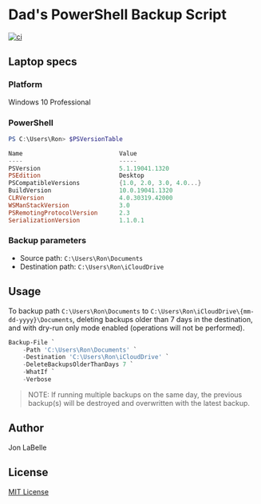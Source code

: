 # Dad's PowerShell Backup Script

[![ci](https://github.com/jonlabelle/dad-backup/actions/workflows/ci.yml/badge.svg)](https://github.com/jonlabelle/dad-backup/actions/workflows/ci.yml)

## Laptop specs

### Platform

Windows 10 Professional

### PowerShell

```powershell
PS C:\Users\Ron> $PSVersionTable

Name                           Value
----                           -----
PSVersion                      5.1.19041.1320
PSEdition                      Desktop
PSCompatibleVersions           {1.0, 2.0, 3.0, 4.0...}
BuildVersion                   10.0.19041.1320
CLRVersion                     4.0.30319.42000
WSManStackVersion              3.0
PSRemotingProtocolVersion      2.3
SerializationVersion           1.1.0.1
```

### Backup parameters

- Source path: `C:\Users\Ron\Documents`
- Destination path: `C:\Users\Ron\iCloudDrive`

## Usage

To backup path `C:\Users\Ron\Documents` to
`C:\Users\Ron\iCloudDrive\{mm-dd-yyyy}\Documents`, deleting backups older than
7 days in the destination, and with dry-run only mode enabled
(operations will not be performed).

```powershell
Backup-File `
    -Path 'C:\Users\Ron\Documents' `
    -Destination 'C:\Users\Ron\iCloudDrive' `
    -DeleteBackupsOlderThanDays 7 `
    -WhatIf `
    -Verbose
```

> NOTE: If running multiple backups on the same day, the previous backup(s)
> will be destroyed and overwritten with the latest backup.

## Author

Jon LaBelle

## License

[MIT License](LICENSE.txt)
